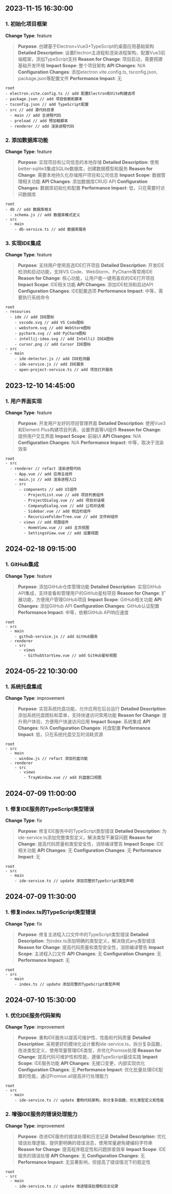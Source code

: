 ## 2023-11-15 16:30:00

### 1. 初始化项目框架

**Change Type**: feature

> **Purpose**: 创建基于Electron+Vue3+TypeScript的桌面应用基础架构
> **Detailed Description**: 设置Electron主进程和渲染进程架构，配置Vue3前端框架，添加TypeScript支持
> **Reason for Change**: 项目启动，需要搭建基础开发环境
> **Impact Scope**: 整个项目架构
> **API Changes**: N/A
> **Configuration Changes**: 添加electron.vite.config.ts, tsconfig.json, package.json等配置文件
> **Performance Impact**: 无

   ```
   root
   - electron.vite.config.ts // add 配置Electron和Vite构建选项
   - package.json // add 项目依赖和脚本
   - tsconfig.json // add TypeScript配置
   - src // add 源代码目录
     - main // add 主进程代码
     - preload // add 预加载脚本
     - renderer // add 渲染进程代码
   ```

### 2. 添加数据库功能

**Change Type**: feature

> **Purpose**: 实现项目和公司信息的本地存储
> **Detailed Description**: 使用better-sqlite3集成SQLite数据库，创建数据模型和服务
> **Reason for Change**: 需要本地持久化存储用户项目和公司信息
> **Impact Scope**: 数据管理相关功能
> **API Changes**: 添加数据库CRUD API
> **Configuration Changes**: 数据库初始化和配置
> **Performance Impact**: 低，只在需要时访问数据库

   ```
   root
   - db // add 数据库相关
     - schema.js // add 数据库模式定义
   - src
     - main
       - db-service.ts // add 数据库服务
   ```

### 3. 实现IDE集成

**Change Type**: feature

> **Purpose**: 支持用户使用首选IDE打开项目
> **Detailed Description**: 开发IDE检测和启动功能，支持VS Code、WebStorm、PyCharm等常用IDE
> **Reason for Change**: 核心功能，让用户能一键用喜欢的IDE打开项目
> **Impact Scope**: IDE相关功能
> **API Changes**: 添加IDE检测和启动API
> **Configuration Changes**: IDE配置选项
> **Performance Impact**: 中等，需要执行系统命令

   ```
   root
   - resources
     - ide // add IDE图标
       - vscode.svg // add VS Code图标
       - webstorm.svg // add WebStorm图标
       - pycharm.svg // add PyCharm图标
       - intellij-idea.svg // add IntelliJ IDEA图标
       - cursor.png // add Cursor IDE图标
   - src
     - main
       - ide-detector.js // add IDE检测器
       - ide-service.js // add IDE服务
       - open-project-service.ts // add 项目打开服务
   ```

## 2023-12-10 14:45:00

### 1. 用户界面实现

**Change Type**: feature

> **Purpose**: 开发用户友好的项目管理界面
> **Detailed Description**: 使用Vue3和Element Plus构建项目列表、设置界面等UI组件
> **Reason for Change**: 提供用户交互界面
> **Impact Scope**: 前端UI
> **API Changes**: N/A
> **Configuration Changes**: N/A
> **Performance Impact**: 中等，取决于渲染效率

   ```
   root
   - src
     - renderer // refact 渲染进程代码
       - App.vue // add 应用主组件
       - main.js // add 渲染进程入口
       - src
         - components // add UI组件
           - ProjectList.vue // add 项目列表组件
           - ProjectDialog.vue // add 项目对话框
           - CompanyDialog.vue // add 公司对话框
           - Sidebar.vue // add 侧边栏组件
           - RecursiveFolderTree.vue // add 文件树组件
         - views // add 视图组件
           - HomeView.vue // add 主页视图
           - SettingsView.vue // add 设置视图
   ```

## 2024-02-18 09:15:00

### 1. GitHub集成

**Change Type**: feature

> **Purpose**: 添加GitHub仓库管理功能
> **Detailed Description**: 实现GitHub API集成，支持查看和管理用户的GitHub星标项目
> **Reason for Change**: 扩展功能，方便用户管理GitHub项目
> **Impact Scope**: GitHub相关功能
> **API Changes**: 添加GitHub API
> **Configuration Changes**: GitHub认证配置
> **Performance Impact**: 中等，依赖GitHub API响应速度

   ```
   root
   - src
     - main
       - github-service.js // add GitHub服务
     - renderer
       - src
         - views
           - GithubStarView.vue // add GitHub星标视图
   ```

## 2024-05-22 10:30:00

### 1. 系统托盘集成

**Change Type**: improvement

> **Purpose**: 实现系统托盘功能，允许应用在后台运行
> **Detailed Description**: 添加系统托盘图标和菜单，支持快速访问常用功能
> **Reason for Change**: 提升用户体验，方便用户快速访问应用
> **Impact Scope**: 系统集成
> **API Changes**: N/A
> **Configuration Changes**: 托盘配置
> **Performance Impact**: 低，只在系统托盘交互时消耗资源

   ```
   root
   - src
     - main
       - window.js // refact 添加托盘功能
     - renderer
       - src
         - views
           - TrayWindow.vue // add 托盘窗口视图
   ```

## 2024-07-09 11:00:00

### 1. 修复IDE服务的TypeScript类型错误

**Change Type**: fix

> **Purpose**: 修复IDE服务中的TypeScript类型错误
> **Detailed Description**: 为ide-service.ts添加完整类型定义，解决类型不兼容问题
> **Reason for Change**: 提高代码质量和类型安全性，消除编译警告
> **Impact Scope**: IDE相关功能
> **API Changes**: 无
> **Configuration Changes**: 无
> **Performance Impact**: 无

   ```
   root
   - src
     - main
       - ide-service.ts // update 添加完整的TypeScript类型声明
   ```

## 2024-07-09 11:30:00

### 1. 修复index.ts的TypeScript类型错误

**Change Type**: fix

> **Purpose**: 修复主进程入口文件中的TypeScript类型错误
> **Detailed Description**: 为index.ts添加明确的类型定义，解决隐式any类型错误
> **Reason for Change**: 提高代码质量和类型安全性，消除编译警告
> **Impact Scope**: 主进程入口文件
> **API Changes**: 无
> **Configuration Changes**: 无
> **Performance Impact**: 无

   ```
   root
   - src
     - main
       - index.ts // update 添加完整的TypeScript类型声明
   ```

## 2024-07-10 15:30:00

### 1. 优化IDE服务代码架构

**Change Type**: improvement

> **Purpose**: 重构IDE服务以提高可维护性、性能和代码质量
> **Detailed Description**: 采用更好的模块化设计重构ide-service.ts，拆分复杂函数，改进类型定义，使用常量管理IDE类型，并优化Promise处理
> **Reason for Change**: 提高代码可维护性和性能，遵循TypeScript最佳实践
> **Impact Scope**: IDE服务功能
> **API Changes**: 无接口变更，内部实现优化
> **Configuration Changes**: 无
> **Performance Impact**: 优化批量处理IDE配置的性能，通过Promise.all提高并行处理能力

   ```
   root
   - src
     - main
       - ide-service.ts // update 重构代码架构，拆分复杂函数，优化类型定义和性能
   ```

### 2. 增强IDE服务的错误处理能力

**Change Type**: improvement

> **Purpose**: 改进IDE服务的错误处理和日志记录
> **Detailed Description**: 优化错误处理逻辑，提供更明确的错误消息，使用常量避免硬编码字符串
> **Reason for Change**: 提高程序稳定性和问题排查效率
> **Impact Scope**: IDE服务的错误处理
> **API Changes**: 无
> **Configuration Changes**: 无
> **Performance Impact**: 无显著影响，但提高了错误情况下的稳定性

   ```
   root
   - src
     - main
       - ide-service.ts // update 改进错误处理和日志记录
   ```
